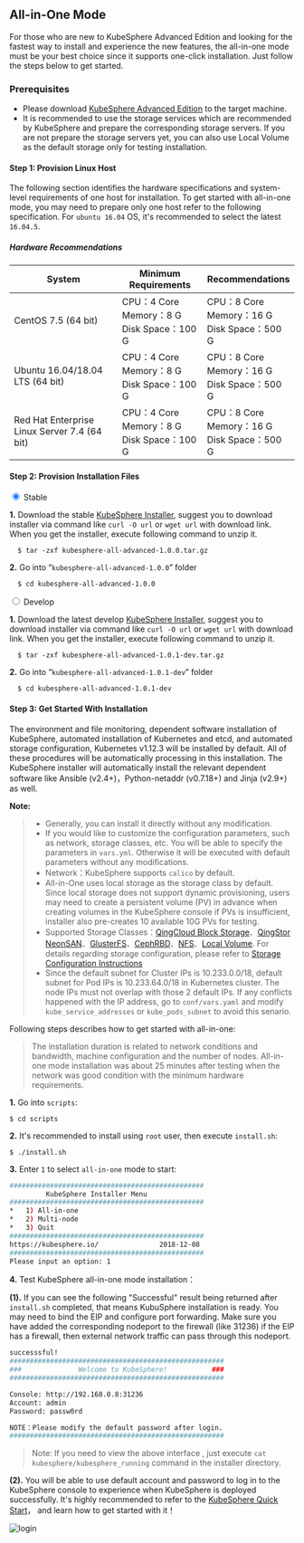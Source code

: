 ## All-in-One Mode

For those who are new to KubeSphere Advanced Edition and looking for the fastest way to install and experience the new features, the all-in-one mode must be your best choice since it supports one-click installation. Just follow the steps below to get started.

### Prerequisites

- Please download [KubeSphere Advanced Edition](/download) to the target machine.
- It is recommended to use the storage services which are recommended by KubeSphere and prepare the corresponding storage servers. If you are not prepare the storage servers yet, you can also use Local Volume as the default storage only for testing installation.

#### Step 1: Provision Linux Host

The following section identifies the hardware specifications and system-level requirements of one host for installation. To get started with all-in-one mode, you may need to prepare only one host refer to the following specification. For `ubuntu 16.04` OS, it's recommended to select the latest `16.04.5`.

##### Hardware Recommendations

| System                                       | Minimum Requirements                                  | Recommendations                                        |
| -------------------------------------------- | ----------------------------------------------------- | ------------------------------------------------------ |
| CentOS 7.5 (64 bit)                          | CPU：4 Core <br/> Memory：8 G <br/> Disk Space：100 G | CPU：8 Core <br/> Memory：16 G <br/> Disk Space：500 G |
| Ubuntu 16.04/18.04 LTS (64 bit)              | CPU：4 Core <br/> Memory：8 G <br/> Disk Space：100 G | CPU：8 Core <br/> Memory：16 G <br/> Disk Space：500 G |
| Red Hat Enterprise Linux Server 7.4 (64 bit) | CPU：4 Core <br/> Memory：8 G <br/> Disk Space：100 G | CPU：8 Core <br/> Memory：16 G <br/> Disk Space：500 G |

#### Step 2: Provision Installation Files

<div class="md-tabs">
  <input type="radio" name="tabs" id="stable" checked="checked">
  <label for="stable">Stable</label>
  <span class="md-tab">

**1.** Download the stable [KubeSphere Installer](/download), suggest you to download installer via command like `curl -O url` or `wget url` with download link. When you get the installer, execute following command to unzip it.

```
  $ tar -zxf kubesphere-all-advanced-1.0.0.tar.gz
```

**2.** Go into “`kubesphere-all-advanced-1.0.0`” folder

```
  $ cd kubesphere-all-advanced-1.0.0
```

  </span>
  <input type="radio" name="tabs" id="dev">
  <label for="dev">Develop</label>
  <span class="md-tab">

**1.** Download the latest develop [KubeSphere Installer](https://kubesphere.anybox.qingcloud.com/s/08J9UayxM8XIQcnKnxLoRz1C084o2WoT), suggest you to download installer via command like `curl -O url` or `wget url` with download link. When you get the installer, execute following command to unzip it.

```
  $ tar -zxf kubesphere-all-advanced-1.0.1-dev.tar.gz
```

**2.** Go into “`kubesphere-all-advanced-1.0.1-dev`” folder

```
  $ cd kubesphere-all-advanced-1.0.1-dev
```

  </span>
</div>

#### Step 3: Get Started With Installation

The environment and file monitoring, dependent software installation of KubeSphere, automated installation of Kubernetes and etcd, and automated storage configuration, Kubernetes v1.12.3 will be installed by default. All of these procedures will be automatically processing in this installation. The KubeSphere installer will automatically install the relevant dependent software like Ansible (v2.4+)，Python-netaddr (v0.7.18+) and Jinja (v2.9+) as well.

**Note:**

> - Generally, you can install it directly without any modification.
> - If you would like to customize the configuration parameters, such as network, storage classes, etc. You will be able to specify the parameters in `vars.yml`. Otherwise it will be executed with default parameters without any modifications.
> - Network：KubeSphere supports `calico` by default.
> - All-in-One uses local storage as the storage class by default. Since local storage does not support dynamic provisioning, users may need to create a persistent volume (PV) in advance when creating volumes in the KubeSphere console if PVs is insufficient, installer also pre-creates 10 available 10G PVs for testing.
> - Supported Storage Classes：[QingCloud Block Storage](https://www.qingcloud.com/products/volume/)、[QingStor NeonSAN](https://docs.qingcloud.com/product/storage/volume/super_high_performance_shared_volume/)、[GlusterFS](https://www.gluster.org/)、[CephRBD](https://ceph.com/)、[NFS](https://kubernetes.io/docs/concepts/storage/volumes/#nfs)、[Local Volume](https://kubernetes.io/docs/concepts/storage/volumes/#local). For details regarding storage configuration, please refer to [Storage Configuration Instructions](//docs.kubesphere.io/advanced-v1.0.0/zh-CN/installation/storage-configuration/)
> - Since the default subnet for Cluster IPs is 10.233.0.0/18, default subnet for Pod IPs is 10.233.64.0/18 in Kubernetes cluster. The node IPs must not overlap with those 2 default IPs. If any conflicts happened with the IP address, go to `conf/vars.yaml` and modify `kube_service_addresses` or `kube_pods_subnet` to avoid this senario.

Following steps describes how to get started with all-in-one:

> The installation duration is related to network conditions and bandwidth, machine configuration and the number of nodes. All-in-one mode installation was about 25 minutes after testing when the network was good condition with the minimum hardware requirements.

**1.** Go into `scripts`:

```
$ cd scripts
```

**2.** It's recommended to install using `root` user, then execute `install.sh`:

```
$ ./install.sh
```

**3.** Enter `1` to select `all-in-one` mode to start:

```bash
################################################
         KubeSphere Installer Menu
################################################
*   1) All-in-one
*   2) Multi-node
*   3) Quit
################################################
https://kubesphere.io/               2018-12-08
################################################
Please input an option: 1
```

**4.** Test KubeSphere all-in-one mode installation：

**(1).** If you can see the following "Successful" result being returned after `install.sh` completed, that means KubuSphere installation is ready. You may need to bind the EIP and configure port forwarding. Make sure you have added the corresponding nodeport to the firewall (like 31236) if the EIP has a firewall, then external network traffic can pass through this nodeport.

```bash
successsful!
#####################################################
###              Welcome to KubeSphere!           ###
#####################################################

Console: http://192.168.0.8:31236
Account: admin
Password: passw0rd

NOTE：Please modify the default password after login.
#####################################################
```

> Note: If you need to view the above interface , just execute `cat kubesphere/kubesphere_running` command in the installer directory.

**(2).** You will be able to use default account and password to log in to the KubeSphere console to experience when KubeSphere is deployed successfully. It's highly recommended to refer to the [KubeSphere Quick Start](//docs.kubesphere.io/advanced-v1.0.0/zh-CN/quick-start/quick-start-guide/)， and learn how to get started with it！

![login](/login-page-en.png)
